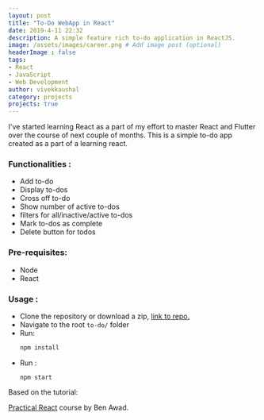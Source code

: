 ```yaml
---
layout: post
title: "To-Do WebApp in React"
date: 2019-4-11 22:32
description: A simple feature rich to-do application in ReactJS.
image: /assets/images/career.png # Add image post (optional)
headerImage : false
tags:
- React
- JavaScript
- Web Development
author: vivekkaushal
category: projects
projects: true
---
```


I've started learning React as a part of my effort to master React and Flutter over the course of next couple of months. This is a simple to-do app created as a part of a learning react.

### Functionalities :

- Add to-do
- Display to-dos
- Cross off to-do
- Show number of active to-dos
- filters for all/inactive/active to-dos
- Mark to-dos as complete
- Delete button for todos

### Pre-requisites:
- Node
- React 

### Usage :

- Clone the repository or download a zip, [link to repo.](https://github.com/kaushalvivek/react-to-do/)
- Navigate to the root ```to-do/``` folder
- Run:
  ```bash
  npm install
  ```
- Run :
  ```
  npm start
  ```

Based on the tutorial:

[Practical React](https://www.youtube.com/watch?v=I6IY2TqnPDA&t=464s) course by Ben Awad.
